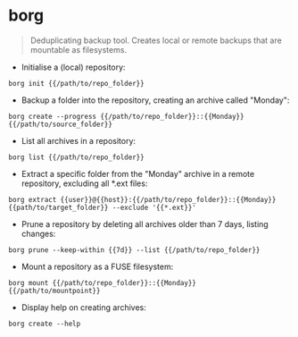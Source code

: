 # borg

> Deduplicating backup tool.
> Creates local or remote backups that are mountable as filesystems.

- Initialise a (local) repository:

`borg init {{/path/to/repo_folder}}`

- Backup a folder into the repository, creating an archive called "Monday":

`borg create --progress {{/path/to/repo_folder}}::{{Monday}} {{/path/to/source_folder}}`

- List all archives in a repository:

`borg list {{/path/to/repo_folder}}`

- Extract a specific folder from the "Monday" archive in a remote repository, excluding all *.ext files:

`borg extract {{user}}@{{host}}:{{/path/to/repo_folder}}::{{Monday}} {{path/to/target_folder}} --exclude '{{*.ext}}'`

- Prune a repository by deleting all archives older than 7 days, listing changes:

`borg prune --keep-within {{7d}} --list {{/path/to/repo_folder}}`

- Mount a repository as a FUSE filesystem:

`borg mount {{/path/to/repo_folder}}::{{Monday}} {{/path/to/mountpoint}}`

- Display help on creating archives:

`borg create --help`
